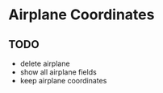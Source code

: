 # Airplane Coordinates

## TODO

- delete airplane
- show all airplane fields
- keep airplane coordinates

